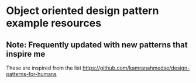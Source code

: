 # Object oriented design pattern example resources

## Note: Frequently updated with new patterns that inspire me

These are inspired from the list https://github.com/kamranahmedse/design-patterns-for-humans